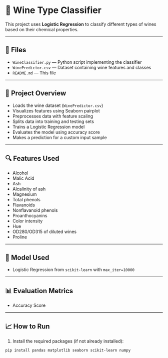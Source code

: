 # 🍷 Wine Type Classifier

This project uses **Logistic Regression** to classify different types of wines based on their chemical properties.

---

## 📁 Files

- `WineClassifier.py` — Python script implementing the classifier
- `WinePredictor.csv` — Dataset containing wine features and classes
- `README.md` — This file

---

## 🧪 Project Overview

- Loads the wine dataset (`WinePredictor.csv`)
- Visualizes features using Seaborn pairplot
- Preprocesses data with feature scaling
- Splits data into training and testing sets
- Trains a Logistic Regression model
- Evaluates the model using accuracy score
- Makes a prediction for a custom input sample

---

## 🔍 Features Used

- Alcohol
- Malic Acid
- Ash
- Alcalinity of ash
- Magnesium
- Total phenols
- Flavanoids
- Nonflavanoid phenols
- Proanthocyanins
- Color intensity
- Hue
- OD280/OD315 of diluted wines
- Proline

---

## 🧠 Model Used

- Logistic Regression from `scikit-learn` with `max_iter=10000`

---

## 📊 Evaluation Metrics

- Accuracy Score

---

## 📈 How to Run

1. Install the required packages (if not already installed):

```bash
pip install pandas matplotlib seaborn scikit-learn numpy
